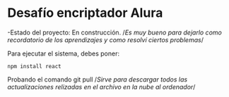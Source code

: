 <h1>Desafío encriptador Alura</h1>

-Estado del proyecto: En construcción.
/*Es muy bueno para dejarlo como recordatorio de los aprendizajes y como resolví ciertos problemas*/

Para ejecutar el sistema, debes poner:

```npm install react```

Probando el comando git pull /*Sirve para descargar todos las actualizaciones relizadas en el archivo en la nube al ordenador*/
